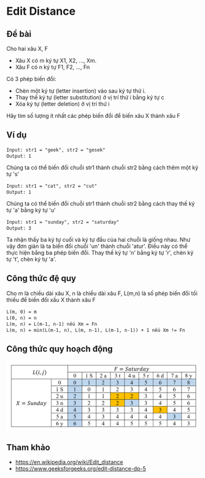 # Edit Distance

## Đề bài

Cho hai xâu X, F
- Xâu X có m ký tự X1, X2, ..., Xm.
- Xâu F có n ký tự F1, F2, ..., Fn

Có 3 phép biến đổi:
- Chèn một ký tự (letter insertion) vào sau ký tự thứ i.
- Thay thế ký tự (letter substitution) ở vị trí thứ i bằng ký tự c
- Xóa ký tự (letter deletion) ở vị trí thứ i

Hãy tìm số lượng ít nhất các phép biến đổi để biến xâu X thành xâu F

## Ví dụ
```
Input: str1 = "geek", str2 = "gesek"
Output: 1
```
Chúng ta có thể biến đổi chuỗi str1 thành chuỗi str2 bằng cách thêm
    một ký tự 's'

```
Input: str1 = "cat", str2 = "cut"
Output: 1
```
Chúng ta có thể biến đổi chuỗi str1 thành chuỗi str2 bằng cách thay
    thế ký tự 'a' bằng ký tự 'u'

```
Input: str1 = "sunday", str2 = "saturday"
Output: 3
```
Ta nhận thấy ba ký tự cuối và ký tự đầu của hai chuỗi là giống nhau.
Như vậy đơn giản là ta biến đổi chuỗi 'un' thành chuỗi 'atur'. Điều
này có thể thực hiện bằng ba phép biến đổi. Thay thế ký tự 'n' bằng ký
tự 'r', chèn ký tự 't', chèn ký tự 'a'.

## Công thức đệ quy
Cho m là chiều dài xâu X, n là chiều dài xâu F, L(m,n) là số phép biến
đổi tối thiếu để biến đổi xấu X thành xâu F

```
L(m, 0) = m
L(0, n) = n
L(m, n) = L(m-1, n-1) nếu Xm = Fn
L(m, n) = min(L(m-1, n), L(m, n-1), L(m-1, n-1)) + 1 nếu Xm != Fn
```

## Công thức quy hoạch động

![Công_Thức_Quy_Hoạch_Động](Công_Thức_Quy_Hoạch_Động.png)

## Tham khảo
- https://en.wikipedia.org/wiki/Edit_distance
- https://www.geeksforgeeks.org/edit-distance-dp-5